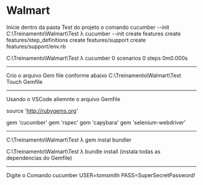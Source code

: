 # Walmart

Inicie dentro da pasta Test do projeto o comando cucumber --init
C:\Treinamento\Walmart\Test
λ cucumber --init
  create   features
  create   features/step_definitions
  create   features/support
  create   features/support/env.rb

C:\Treinamento\Walmart\Test
λ cucumber
0 scenarios
0 steps
0m0.000s 

******************************************************************
Crio o arquivo Gem file conforme abaixo
C:\Treinamento\Walmart\Test
Touch Gemfile
******************************************************************
Usando o VSCode aliemnte o arquivo Gemfile

source 'http://rubygems.org'

gem 'cucumber'
gem 'rspec'
gem 'capybara'
gem 'selenium-webdriver'

******************************************************************

C:\Treinamento\Walmart\Test
λ gem instal bundler

C:\Treinamento\Walmart\Test
λ bundle install (instala todas as dependencias do Gemfile)

*******************************************************************

Digite o Comando cucumber USER=tomsmith PASS=SuperSecretPassword! 
